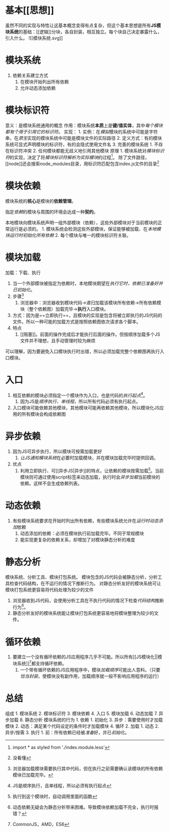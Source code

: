 # 基本[[思想]] 
虽然不同的实现与特性让这基本概念变得有点复杂，但这个基本思想是所有**JS模块系统**的基础：[[逻辑]]分块，各自封装，相互独立。每个块自己决定暴露什么，引入什么。
![[模块系统.svg]]

# 模块系统
1. 依赖关系建立方式
	1. 在模块开始列出所有依赖
	2. 允许动态添加依赖
# 模块标识符
意义：是模块系统通用的概念
作用：模块系统**本质**上是**键/值实体**，其中*每个模块都有个用于引用它的标识符*。
实现：
	1. 实例：在*模拟*模块的系统中可能是字符串，在*原生*实现的模块系统中可能是模块文件的实际路径
	2. 定义方式：有的模块系统可显式声明模块的标识符，有的会隐式使用文件名
	3. 完善的模块系统
		1. 不存在标识符冲突
		2. 任何模块都能无歧义地引用其他模块
原理
	1. 模块系统对*模块标识符*的实现，决定了将*模块标识符解析为实际模块*的过程[^1]。
除了文件路径，[[node]]还会搜索node_modules目录，用标识符匹配包含index.js文件的目录[^2]
# 模块依赖
模块系统的**核心**是模块的**依赖管理**。

指定*依赖*的模块与周围的环境会达成一种**契约**。

本地模块向模块系统声明一组外部模块（依赖），这些外部模块对于当前模块的正常运行是必须的。
	1. 模块系统会检测这些外部模块，保证能够被加载、在*本地模块运行时初始化所有依赖*
	2. 每个模块与唯一的模块标识符关联。
# 模块加载
加载：下载、执行
1. 当一个外部模块被指定为依赖时，本地模块期望在*执行它时，依赖已准备好并已初始化*。
2. 步骤[^3] 
	1. 浏览器中：浏览器收到模块代码→递归加载该模块所有依赖→所有依赖模块（整个依赖图）加载完毕→**执行**入口模块。
3. 方式：因为是==立即执行==，且模块的实现是包含将被立即执行的JS代码的文件。所以一种可能的加载方式是按照依赖图依次请求各个脚本。
4. 特点
	1. [[阻塞]]。前面的操作完成后才能执行后面的操作。但按顺序加载多个JS文件并不理想，且手动管理时较为麻烦

可以理解，因为要避免入口模块执行时出错，所以必须加载完整个依赖图再执行入口模块。
# 入口
1. 相互依赖的模块必须指定一个模块作为入口，也是代码的*执行起点*[^4]。
	1. 因为JS是*顺序执行、单线程*，所以所有代码必须有执行起点。
2. 入口模块可能依赖其他模块，其他模块可能再依赖其他模块，所以模块化JS应用的所有模块会构成依赖图
# 异步依赖
1. 因为JS可异步执行，所以模块可按需加载更好
	1. *让JS通知模块系统*在必要时加载模块，并在模块加载完毕时提供回调。
2. 优点
	1. 利用立即执行、可[[异步JS|异步]]的特点，让依赖的模块按需加载[^5]。当前模块则可通过使用script标签来动态加载，执行时会*异步加载*当前模块的依赖。这样不会生成依赖列表。
# 动态依赖
1. 有些模块系统要求在开始时列出所有依赖，有些模块系统允许在*运行时动态添加*依赖
	1. 动态添加的依赖：必须在模块执行前加载完毕。不同于常规模块
	2. 能实现更复杂的依赖关系，却增加了对模块静态分析的难度
# 静态分析
模块系统、分析工具、模块打包系统。
模块包含的JS代码会被静态分析，分析工具检查代码结构，在不运行的情况下推断行为。
对静态分析友好的模块系统可让模块打包系统更容易将代码处理为较少的文件
1. 浏览器收到JS代码，会使用分析工具在不执行代码的情况下检查*代码结构*推断行为[^6]。
2. 静态分析友好的模块系统能让模块打包系统更容易地将模块整理为较少的文件。
# 循环依赖
1. 要建立一个没有循环依赖的JS应用程序几乎不可能。所以所有[[JS模块化||模块系统]][^7]都支持循环依赖。
	1. 一个带有循环依赖的JS应用程序中，模块*加载顺序*可能出人意料。（只要*恰当封装*，使模块没有副作用，加载顺序就一般不影响应用程序的运行）
# 总结
组成
	1. 模块系统
	2. 模块标识符
	3. 模块依赖
	4. 入口
	5. 模块加载
	6. 动态加载
	7. 异步加载
	8. 静态分析
模块系统的行为
	1. 依赖
		1. 初始化
		3. 异步：需要使用时才加载模块
		2. 动态：满足某个代码设定的条件时才加载模块
		4. 循环
	2. 加载
		1. 动态
		2. 异步/按需
	3. 执行
		1. 前：所有依赖已经被*准备*好，并已*初始化*。

[^1]: import \* as styled from './index.module.less'
[^2]: 没看懂
[^3]: 浏览器加载模块需要执行其中代码，但在执行之前需要确认该模块的所有依赖模块已加载完毕。
[^4]: JS是顺序执行，且单线程，所以必须有执行起点
[^5]: 执行到这个模块时，自动调用里面的函数
[^6]: 动态依赖无疑会为静态分析带来困难。导致模块依赖加载不完全，执行时报错？
[^7]: CommonJS，AMD，ES6